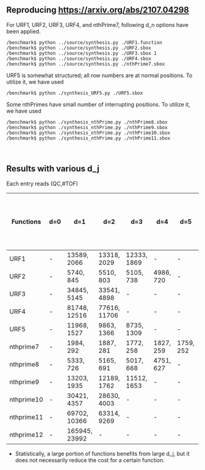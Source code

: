 ## Reproducing https://arxiv.org/abs/2107.04298

For URF1, URF2, URF3, URF4, and nthPrime7, following d_n options have been applied.

```
/benchmark$ python ../source/synthesis.py ./URF1.function
/benchmark$ python ../source/synthesis.py ./URF2.sbox
/benchmark$ python ../source/synthesis.py ./URF3.sbox 1
/benchmark$ python ../source/synthesis.py ./URF4.sbox
/benchmark$ python ../source/synthesis.py ./nthPrime7.sbox
```

URF5 is somewhat structured; all row numbers are at normal positions. To utilize it, we have used
```
/benchmark$ python ./synthesis_URF5.py ./URF5.sbox
```

Some nthPrimes have small number of interrupting positions. To utilize it, we have used
```
/benchmark$ python ./synthesis_nthPrime.py ./nthPrime8.sbox
/benchmark$ python ./synthesis_nthPrime.py ./nthPrime9.sbox
/benchmark$ python ./synthesis_nthPrime.py ./nthPrime10.sbox
/benchmark$ python ./synthesis_nthPrime.py ./nthPrime11.sbox
```
</br>

## Results with various d_j  
Each entry reads (QC,#TOF)  

|  Functions |      d=0      |      d=1      |      d=2      |      d=3      |      d=4      |      d=5      |..., d_11=0, d_10=1, d_9=2, d_8=3, d_7=4, ... |
|    ----    |      ----     |     ----      |     ----      |     ----      |     ----      |     ----      |                      ----                    |
|    URF1    |       -       | 13589, 2066   | 13318, 2029   | 12333, 1869   |       -       |       -       |                        -                     |
|    URF2    |       -       | 5740, 845     | 5510, 803     | 5105, 738     | 4986, 720     |       -       |                        -                     |
|    URF3    |       -       | 34845, 5145   | 33541, 4898   |       -       |       -       |       -       |                        -                     |
|    URF4    |       -       | 81748, 12516  | 77616, 11706  |       -       |       -       |       -       |                        -                     |
|    URF5    |       -       | 11968, 1527   | 9863, 1366    | 8735, 1309    |       -       |       -       |                        -                     |
| nthprime7  |       -       | 1984, 292     | 1887, 281     | 1772, 258     | 1827, 259     | 1759, 252     |                        -                     |
| nthprime8  |       -       | 5333, 726     | 5165, 691     | 5017, 668     | 4751, 627     |       -       |                        -                     |
| nthprime9  |       -       | 13203, 1935   | 12189, 1762   | 11512, 1653   |       -       |       -       |                        -                     |
| nthprime10 |       -       | 30421, 4357   | 28630, 4003   |       -       |       -       |       -       |                        -                     |
| nthprime11 |       -       | 69702, 10366  | 63314, 9269   |       -       |       -       |       -       |                        -                     |
| nthprime12 |       -       | 165945, 23992 |       -       |       -       |       -       |       -       |                        -                     |

* Statistically, a large portion of functions benefits from large d_j, but it does not necessarily reduce the cost for a certain function.
